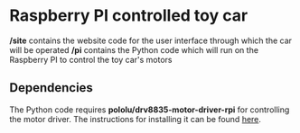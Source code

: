 # Raspberry PI controlled toy car
**/site** contains the website code for the user interface through which the car will be operated 
**/pi** contains the Python code which will run on the Raspberry PI to control the toy car's motors

## Dependencies
The Python code requires **pololu/drv8835-motor-driver-rpi** for controlling the motor driver. The instructions for installing
it can be found [here](https://github.com/pololu/drv8835-motor-driver-rpi).
